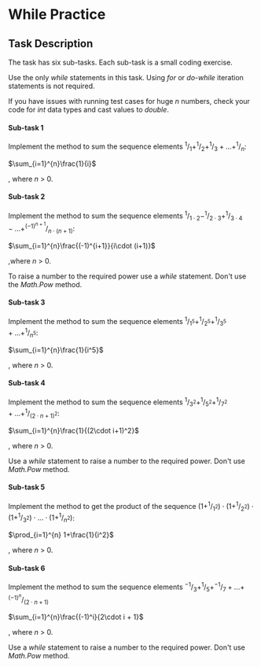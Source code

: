 # While Practice


## Task Description

The task has six sub-tasks. Each sub-task is a small coding exercise.

Use the only *while* statements in this task. Using *for* or *do-while* iteration statements is not required.

If you have issues with running test cases for huge _n_ numbers, check your code for _int_ data types and cast values to _double_.


#### Sub-task 1

Implement the method to sum the sequence elements $^1/_1+^1/_2+^1/_3+...+^1/_n$:

$\sum_{i=1}^{n}\frac{1}{i}$

, where _n_ > 0.


#### Sub-task 2

Implement the method to sum the sequence elements $^1/_{1\cdot 2}-^1/ _{2\cdot 3}+^1/ _{3\cdot 4}-...+^{(-1)^{n+1}}/ _{n\cdot (n+1)}$:

$\sum_{i=1}^{n}\frac{(-1)^{i+1}}{i\cdot (i+1)}$

,where _n_ > 0.

To raise a number to the required power use a _while_ statement. Don't use the _Math.Pow_ method.


#### Sub-task 3

Implement the method to sum the sequence elements $^1/_{1^5}+^1/ _{2^5}+^1/ _{3^5}+...+^1/ _{n^5}$:

$\sum_{i=1}^{n}\frac{1}{i^5}$

, where _n_ > 0.


#### Sub-task 4

Implement the method to sum the sequence elements $^1/_{3^2}+^1/ _{5^2}+^1/ _{7^2}+...+^1/ _{(2\cdot n+1)^2}$:

$\sum_{i=1}^{n}\frac{1}{(2\cdot i+1)^2}$

, where _n_ > 0.

Use a _while_ statement to raise a number to the required power. Don't use _Math.Pow_ method. 


#### Sub-task 5

Implement the method to get the product of the sequence $(1+^1/ _{1^2})\cdot(1+^1/ _{2^2})\cdot(1+^1/ _{3^2})\cdot...\cdot(1+^1/ _{n^2})$:

$\prod_{i=1}^{n} 1+\frac{1}{i^2}$

, where _n_ > 0.


#### Sub-task 6

Implement the method to sum the sequence elements $^{-1}/_3+^1/_5+^{-1}/ _{7}+...+^{(-1)^n}/ _{(2\cdot n+1)}$

$\sum_{i=1}^{n}\frac{(-1)^i}{2\cdot i + 1}$

, where _n_ > 0.

Use a _while_ statement to raise a number to the required power. Don't use _Math.Pow_ method. 